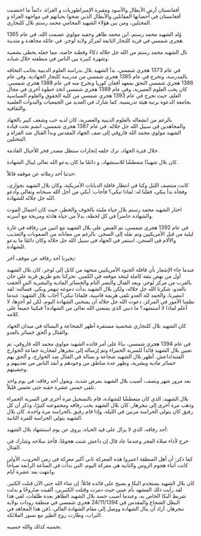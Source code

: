

 أفغانستان أرض الأبطال والأسود ومقبرة الإمبراطوريات و الغزاة. دائماً ما احتضنت أفغانستان في أحضانها المقاتلين والأبطال الذين ضحوا بحياتهم في مواجهة الغزاة و المحتلين، ومن بين هؤلاء الشهيد المحامي محمد رستم بلال كلنجاري.
 







 وُلد الشهيد محمد رستم، ابن محمد طاهر وحفيد مولوي عصمت الله، في عام 1365 هجري شمسي في قرية كلنجار التابعة لمركز ولاية لوجر، في عائلة مجاهدة و متدينة.
 







 نال الشهيد محمد رستم من الله جل جلاله ذكاءً وفطنة خاصة، مما جعله يحظى بشعبية وشهرة كبيرة بين الناس في منطقته خلال شبابه.
 







 في عام 1373 هجري شمسي، بدأ الشهيد بلال بدراسة العلوم الدينية بجانب التحاقه بالمدرسة، وتخرج في عام 1385 هجري شمسي من مدرسة كلنجار الجهادية. وفي عام 1386 هجري شمسي التحق بمعهد أفغان كوريا وتخرج منه في عام 1388 هجري شمسي. كان يحب العلوم العصرية، وفي عام 1389 هجري شمسي اتخذ خطوة أخرى في مجال العلم، حيث تخرج في عام 1393 هجري شمسي من كلية الحقوق والعلوم السياسية بجامعة الدعوة برتبة هيئة تدريسية. كما شارك في العديد من الجمعيات والندوات العلمية والثقافية.
 







 بالرغم من انشغاله بالعلوم الدينية والعصرية، كان لديه حب وشغف كبير بالجهاد والمجاهدين في سبيل الله جل جلاله. في عام 1387 هجري شمسي، انضم تحت قيادة الشهيد مولوي محمد الله فاروقي إلى صف الجهاد المقدس وبدأ القتال ضد الغزاة و المحتلين.
 







 خلال فترة الجهاد، ترك خلفه إنجازات ستظل مصدر فخر للأجيال القادمة.
 







 كان بلال شهيدًا متعطشًا للاستشهاد، و دائمًا ما كان يدعو الله تعالى لينال الشهادة.
 







 حدثنا أحد زملائه عن موقفه قائلاً:
 



 كانت منتصف الليل وكنا في انتظار قافلة الدبابات الأمريكية، وكان بلال الشهيد بجواري، وفجأة بدأ يبكي، فقلنا له: لماذا تبكي؟ فأجاب: أبكي من أجل الله سبحانه وتعالى وأدعو الله جل جلاله للشهادة.
 







 اختار الشهيد محمد رستم بلال حياة مليئة بالخوف والخطر، حيث كان احتمال الموت والشهادة حاضراً في كل لحظة، بدلاً من حياة هادئة ومريحة مع أسرته.
 







 في عام 1392 هجري شمسي، تم القبض على بلال الشهيد مع اثنين من رفاقه في غارة ليلية من قبل الأمريكيين وتم نقله إلى السجن. بالرغم من معاناته من الصعوبات والتعذيب والآلام في السجن، استمر في الجهاد في سبيل الله جل جلاله وكان دائمًا ما يدعو للشهادة.
 







 يخبرنا أحد رفاقه عن موقف آخر:
 



 عندما جاء الإشعار بأن قافلة الجنود الأمريكيين متجهة من كابل إلى لوجر، كان بلال الشهيد أول من نهض بثقة كاملة ليتخذ موقعه في الكمين. تحركنا نحو طريق قرية علي خان بالقرب من مركز لوجر، وبعد القتال والنصر التام والخسائر المادية والبشرية التي ألحقت بالعدو، شكرنا الله جل جلاله، ولكن بلال الشهيد بدأت دموعه تنهمر وبكى. فسألته: لقد انتصرنا، والحمد لله العدو تلقى هزيمة قاسية، فلماذا تبكي؟ أجاب بلال الشهيد: عندما نظمنا الأمور في المركز، دعوت الله جل جلاله أن يمنحني الشهادة اليوم، لكن لم أجدها، لا أعلم لماذا لا أستشهد؟ ما ذنبي الذي يمنعني الله تعالى من الشهادة؟ فبكينا جميعاً على كلامه.
 







 كان الشهيد بلال كلنجاري شخصية مستقرة أظهر الشجاعة و البسالة في ميدان الجهاد والقتال و ألحق خسائر بالعدو.
 







 في عام 1394 هجري شمسي، بناءً على أمر قائده الشهيد مولوي محمد الله فاروقي، تم تعيين بلال الشهيد قائداً للسرية الحمراء وتم إرساله إلى ننجرهار لمحاربة جماعة الخوارج الفتنة/داعش. أظهر بلال الشهيد شجاعة و بسالة في القتال ضد الخوارج، و ألحق بهم خسائر مادية وبشرية، وطهر عدة مناطق من وجودهم و أنقذ الناس من تعذيبهم و وحشيتهم.
 







 بعد مرور شهر ونصف، أصيب بلال الشهيد بمرض شديد، ويقول أحد رفاقه: في يوم واحد تلقى خمس عشرة حقنة حتى تحسن قليلاً.
 







 بلال الشهيد، الذي كان متعطشًا للشهادة، قام بالتسجيل مرة أخرى في السرية الحمراء وذهب مرة أخرى إلى ننجرهار. كان بلال الشهيد يحب رفاقه ومجموعته كثيرًا، وذكر أن كل رفيق كان يتولى الحراسة مرتين في الليلة، وإذا قام رفيق بالحراسة مرة واحدة، كان بلال الشهيد يتولى الحراسة للمرة الثانية.
 







 أحد رفاقه، الذي لا يزال على قيد الحياة، يروي عن يوم استشهاد بلال الشهيد:
 



 خرج لأداء صلاة الفجر وعندما عاد قال إن داعش شنت هجومًا، فأخذ سلاحه وشارك في القتال.
 







 كما ذكر: أن أهل المنطقة اعتبروا هذه المعركة ثاني أكبر معركة في زمن الحروب، الأولى كانت أثناء هجوم الروس والثانية هي معركة اليوم، التي بدأت في الساعة الرابعة صباحاً وانتهت بعد عشرة أيام.
 







 كان بلال الشهيد يستخدم البكا و يصيح على قائده قائلاً: إن شاء الله حتى الآن قتلت الكثير. لقد رأيت ذلك المشهد بأم عيني حيث دمرت وقتلت الكثيرين، ألقيت صاروخًا و بدلت شريط البكا الخاص به، وعندما أصيب جسد بلال الشهيد الطاهر بعدة طلقات، لقي هذا البطل الشجاع والمقدس في 24/11/1394 هجري شمسي في منطقة رودات بولاية ننجرهار، أراد أن ينال الشهادة ووصل إلى مقام الشهادة العالي. دُفن هذا المجاهد في التراب، وطارت روح الطير مع نسور الملائكة.
 







 نحسبه كذلك والله حسيبه.
 




